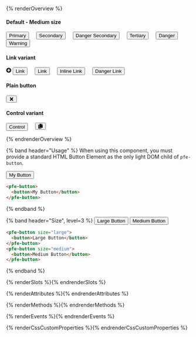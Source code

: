 <style>
.overview-buttons pfe-button {
  margin-right: 16px;
  margin-bottom: 16px;
}
</style>

{% renderOverview %}

<div class="overview-buttons">

#### Default - Medium size

<pfe-button><button>Primary</button></pfe-button>
<pfe-button variant="secondary"><button>Secondary</button></pfe-button>
<pfe-button variant="secondary" danger><button>Danger Secondary</button></pfe-button>
<pfe-button variant="tertiary"><button>Tertiary</button></pfe-button>
<pfe-button danger><button>Danger</button></pfe-button>
<pfe-button warning><button>Warning</button></pfe-button>

#### Link variant

<pfe-button variant="link" id="test">
  <svg slot="icon" fill="currentColor" height="1em" width="1em" viewBox="0 0 512 512" aria-hidden="true">
    <path d="M256 8C119 8 8 119 8 256s111 248 248 248 248-111 248-248S393 8 256 8zm144 276c0 6.6-5.4 12-12 12h-92v92c0 6.6-5.4 12-12 12h-56c-6.6 0-12-5.4-12-12v-92h-92c-6.6 0-12-5.4-12-12v-56c0-6.6 5.4-12 12-12h92v-92c0-6.6 5.4-12 12-12h56c6.6 0 12 5.4 12 12v92h92c6.6 0 12 5.4 12 12v56z"></path>
  </svg>
  <button>Link</button>
</pfe-button>
<pfe-button variant="link" icon="external-link-square" icon-position="right">
  <button>Link</button>
</pfe-button>
<pfe-button variant="link" inline><button>Inline Link</button></pfe-button>
<pfe-button variant="link" danger><button>Danger Link</button></pfe-button>

#### Plain button

<pfe-button plain>
  <button aria-label="Action">
    <svg fill="currentColor" height="1em" width="1em" viewBox="0 0 352 512">
      <path d="M242.72 256l100.07-100.07c12.28-12.28 12.28-32.19 0-44.48l-22.24-22.24c-12.28-12.28-32.19-12.28-44.48 0L176 189.28 75.93 89.21c-12.28-12.28-32.19-12.28-44.48 0L9.21 111.45c-12.28 12.28-12.28 32.19 0 44.48L109.28 256 9.21 356.07c-12.28 12.28-12.28 32.19 0 44.48l22.24 22.24c12.28 12.28 32.2 12.28 44.48 0L176 322.72l100.07 100.07c12.28 12.28 32.2 12.28 44.48 0l22.24-22.24c12.28-12.28 12.28-32.19 0-44.48L242.72 256z"></path>
    </svg>
  </button>
</pfe-button>

#### Control variant

<pfe-button variant="control"><button>Control</button></pfe-button>
<pfe-button variant="control">
  <button aria-label="Copy">
    <svg fill="currentColor" height="1em" width="1em" viewBox="0 0 448 512">
      <path d="M320 448v40c0 13.255-10.745 24-24 24H24c-13.255 0-24-10.745-24-24V120c0-13.255 10.745-24 24-24h72v296c0 30.879 25.121 56 56 56h168zm0-344V0H152c-13.255 0-24 10.745-24 24v368c0 13.255 10.745 24 24 24h272c13.255 0 24-10.745 24-24V128H344c-13.2 0-24-10.8-24-24zm120.971-31.029L375.029 7.029A24 24 0 0 0 358.059 0H352v96h96v-6.059a24 24 0 0 0-7.029-16.97z"/>
    </svg>
  </button>
</pfe-button>

</div>

{% endrenderOverview %}

{% band header="Usage" %}
  When using this component, you must provide a standard HTML Button Element as the only light DOM child of `pfe-button`.

  <pfe-button>
    <button>My Button</button>
  </pfe-button>

  ```html
  <pfe-button>
    <button>My Button</button>
  </pfe-button>
  ```
{% endband %}

{% band header="Size", level=3 %}
  <pfe-button size="large">
    <button>Large Button</button>
  </pfe-button>
  <pfe-button size="medium">
    <button>Medium Button</button>
  </pfe-button>

  ```html
  <pfe-button size="large">
    <button>Large Button</button>
  </pfe-button>
  <pfe-button size="medium">
    <button>Medium Button</button>
  </pfe-button>
  ```
{% endband %}

{% renderSlots %}{% endrenderSlots %}

{% renderAttributes %}{% endrenderAttributes %}

{% renderMethods %}{% endrenderMethods %}

{% renderEvents %}{% endrenderEvents %}

{% renderCssCustomProperties %}{% endrenderCssCustomProperties %}
